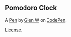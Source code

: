 Pomodoro Clock
--------------


A [Pen](http://codepen.io/glynn/pen/LbaBEa) by [Glen W](http://codepen.io/glynn) on [CodePen](http://codepen.io/).

[License](http://codepen.io/glynn/pen/LbaBEa/license).